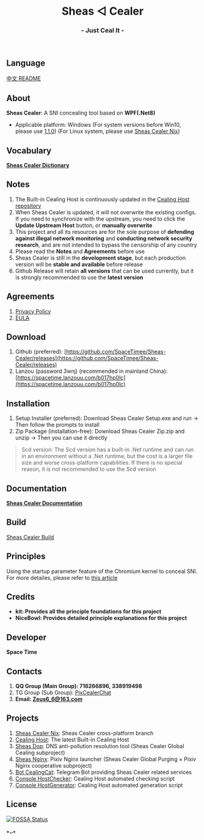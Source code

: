 <h1 align="center">Sheas ◁ Cealer</h1>
<h3 align="center">- Just Ceal It -</h3>
</br>

## Language
[中文 README](README.md)

## About
**Sheas Cealer**: A SNI concealing tool based on **WPF(.Net8)**

* Applicable platform: Windows (For system versions before Win10, please use [1.1.0](https://github.com/SpaceTimee/Sheas-Cealer/releases/tag/1.1.0)) (For Linux system, please use [Sheas Cealer Nix](https://github.com/SpaceTimee/Sheas-Cealer/tree/nix))

## Vocabulary
**[Sheas Cealer Dictionary](https://github.com/SpaceTimee/Sheas-Cealer/wiki/Sheas-Cealer-Dictionary)**

## Notes
1. The Built-in Cealing Host is continuously updated in the [Cealing Host repository](https://github.com/SpaceTimee/Cealing-Host)
2. When Sheas Cealer is updated, it will not overwrite the existing configs. If you need to synchronize with the upstream, you need to click the **Update Upstream Host** button, or **manually overwrite**
3. This project and all its resources are for the sole purpose of **defending against illegal network monitoring** and **conducting network security research**, and are not intended to bypass the censorship of any country
4. Please read the **Notes** and **Agreements** before use
5. Sheas Cealer is still in the **development stage**, but each production version will be **stable and available** before release
6. Github Release will retain **all versions** that can be used currently, but it is strongly recommended to use the **latest version**

## Agreements
1. [Privacy Policy](https://thoughts.teambition.com/share/6264eda98adeb10041b92fda#title=Sheas_Cealer_隐私政策)
2. [EULA](https://thoughts.teambition.com/share/6264edd78adeb10041b92fdb#title=Sheas_Cealer_使用协议)

## Download
1. Github (preferred): [https://github.com/SpaceTimee/Sheas-Cealer/releases](https://github.com/SpaceTimee/Sheas-Cealer/releases)
2. Lanzou (password 3wnj) (recommended in mainland China): [https://spacetime.lanzouu.com/b017hp0lc](https://spacetime.lanzouu.com/b017hp0lc)

## Installation
1. Setup Installer (preferred): Download Sheas Cealer Setup.exe and run -> Then follow the prompts to install
2. Zip Package (installation-free): Download Sheas Cealer Zip.zip and unzip -> Then you can use it directly

> Scd version: The Scd version has a built-in .Net runtime and can run in an environment without a .Net runtime, but the cost is a larger file size and worse cross-platform capabilities. If there is no special reason, it is not recommended to use the Scd version

## Documentation
**[Sheas Cealer Documentation](https://github.com/SpaceTimee/Sheas-Cealer/wiki/Sheas-Cealer-Documentation)**

## Build
[Sheas Cealer Build](https://github.com/SpaceTimee/Sheas-Cealer/wiki/Sheas-Cealer-Build)

## Principles
Using the startup parameter feature of the Chromium kernel to conceal SNI. For more detailes, please refer to [this article](https://nicebowl.fun/24_8)

## Credits
* **kit: Provides all the principle foundations for this project**
* **NiceBowl: Provides detailed principle explanations for this project**

## Developer
**Space Time**

## Contacts
1. **QQ Group (Main Group): 716266896, 338919498**
2. TG Group (Sub Group): [PixCealerChat](https://t.me/PixCealerChat)
3. **Email: Zeus6_6@163.com**

## Projects
1. [Sheas Cealer Nix](https://github.com/SpaceTimee/Sheas-Cealer/tree/nix): Sheas Cealer cross-platform branch
2. [Cealing Host](https://github.com/SpaceTimee/Cealing-Host): The latest Built-in Cealing Host
3. [Sheas Dop](https://github.com/SpaceTimee/Sheas-Dop): DNS anti-pollution resolution tool (Sheas Cealer Global Cealing subproject)
4. [Sheas Nginx](https://github.com/SpaceTimee/Sheas-Nginx): Pixiv Nginx launcher (Sheas Cealer Global Purging × Pixiv Nginx cooperative subproject)
5. [Bot CealingCat](https://github.com/SpaceTimee/Bot-CealingCat): Telegram Bot providing Sheas Cealer related services
6. [Console HostChecker](https://github.com/SpaceTimee/Console-HostChecker): Cealing Host automated checking script
7. [Console HostGenerator](https://github.com/SpaceTimee/Console-HostGenerator): Cealing Host automated generation script

## License
[![FOSSA Status](https://app.fossa.com/api/projects/git%2Bgithub.com%2FSpaceTimee%2FSheas-Cealer.svg?type=large)](https://app.fossa.com/projects/git%2Bgithub.com%2FSpaceTimee%2FSheas-Cealer?ref=badge_large)

•ᴗ•

